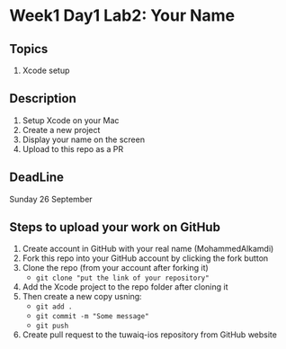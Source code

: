 # Week1 Day1 Lab2: Your Name

## Topics
1. Xcode setup 

## Description
1. Setup Xcode on your Mac
2. Create a new project
3. Display your name on the screen
4. Upload to this repo as a PR

## DeadLine 
Sunday 26 September

## Steps to upload your work on GitHub
1. Create account in GitHub with your real name (MohammedAlkamdi)
3. Fork this repo into your GitHub account by clicking the fork button 
4. Clone the repo (from your account after forking it)
    - `git clone "put the link of your repository"`
5. Add the Xcode project to the repo folder after cloning it
6. Then create a new copy usning:
    - `git add .`
    - `git commit -m "Some message"`
    - `git push`
7. Create pull request to the tuwaiq-ios repository from GitHub website
